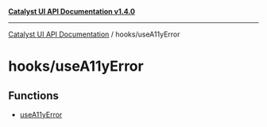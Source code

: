 [**Catalyst UI API Documentation v1.4.0**](../../README.md)

---

[Catalyst UI API Documentation](../../README.md) / hooks/useA11yError

# hooks/useA11yError

## Functions

- [useA11yError](functions/useA11yError.md)
